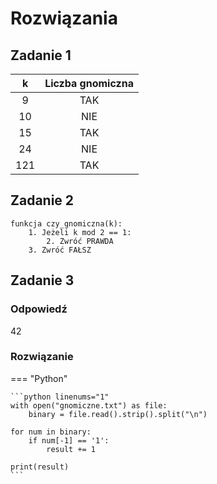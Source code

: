 # Rozwiązania

## Zadanie 1

| **k** | **Liczba gnomiczna** |
|:-----:|:-----------------:|
|   9   |        TAK        |
|  10  |        NIE        |
|   15  |        TAK           |
|  24  |         NIE          |
|  121  |         TAK          |

## Zadanie 2

```
funkcja czy_gnomiczna(k):
    1. Jeżeli k mod 2 == 1:
        2. Zwróć PRAWDA
    3. Zwróć FAŁSZ
```

## Zadanie 3

### Odpowiedź

$42$

### Rozwiązanie

=== "Python"

    ```python linenums="1"
    with open("gnomiczne.txt") as file:
        binary = file.read().strip().split("\n")

    for num in binary:
        if num[-1] == '1':
            result += 1

    print(result)
    ```
